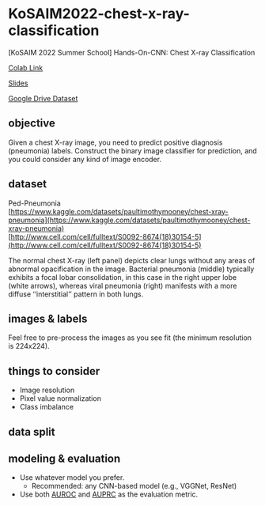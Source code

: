 # KoSAIM2022-chest-x-ray-classification
[KoSAIM 2022 Summer School] Hands-On-CNN: Chest X-ray Classification

[Colab Link](https://colab.research.google.com/drive/1KjMR0sGlR5S0yAYNgF4g8G5J-IWBC2aW?usp=sharing)

[Slides](https://docs.google.com/presentation/d/1j2YHD0k7uJAgznQqJAxSvTqPmnoAZNGjMs5hF2gTKlg/edit?usp=sharing)

[Google Drive Dataset](https://drive.google.com/file/d/153i3zC_zD7YULZitd_dcDYSvfb7lz_Fa/view?usp=sharing)

## objective
Given a chest X-ray image, you need to predict positive diagnosis (pneumonia) labels. Construct the binary image classifier for prediction, and you could consider any kind of image encoder.

## dataset
Ped-Pneumonia  
[https://www.kaggle.com/datasets/paultimothymooney/chest-xray-pneumonia](https://www.kaggle.com/datasets/paultimothymooney/chest-xray-pneumonia)  
[http://www.cell.com/cell/fulltext/S0092-8674(18)30154-5](http://www.cell.com/cell/fulltext/S0092-8674(18)30154-5)

The normal chest X-ray (left panel) depicts clear lungs without any areas of abnormal opacification in the image. Bacterial pneumonia (middle) typically exhibits a focal lobar consolidation, in this case in the right upper lobe (white arrows), whereas viral pneumonia (right) manifests with a more diffuse ‘‘interstitial’’ pattern in both lungs.

## images & labels
Feel free to pre-process the images as you see fit (the minimum resolution is 224x224).

## things to consider
- Image resolution
- Pixel value normalization
- Class imbalance

## data split


## modeling & evaluation
- Use whatever model you prefer.
    - Recommended: any CNN-based model (e.g., VGGNet, ResNet)
- Use both [AUROC](https://scikit-learn.org/stable/modules/generated/sklearn.metrics.roc_auc_score.html) and [AUPRC](https://scikit-learn.org/stable/modules/generated/sklearn.metrics.average_precision_score.html) as the evaluation metric.
